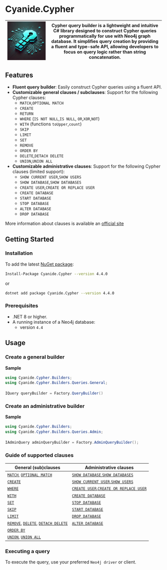 # Cyanide.Cypher
| ![Cypher](docs/img/cyanide.cypher.png) | Cypher query builder is a lightweight and intuitive C# library designed to construct Cypher queries programmatically for use with Neo4j graph database. It simplifies query creation by providing a fluent and type-safe API, allowing developers to focus on query logic rather than string concatenation. |
|----------------------------------------|--------------------------------------------------------------------------------------------------------------------------------------------------------------------------------------------------------------------------------------------------------------------------------------------------------------------------------------------------------------------------------------------------------------------------------------------|

## Features

- **Fluent query builder**: Easily construct Cypher queries using a fluent API.
- **Customizable general clauses / subclauses**: Support for the following Cypher clauses:
  - `MATCH`,`OPTIONAL MATCH`
  - `CREATE`
  - `RETURN`
  - `WHERE` (`IS NOT NULL`,`IS NULL`, `OR`,`XOR`,`NOT`)
  - `WITH` (functions `toUpper`,`count`)
  - `SKIP`
  - `LIMIT`
  - `SET`
  - `REMOVE`
  - `ORDER BY`
  - `DELETE`,`DETACH DELETE`
  - `UNION`,`UNION ALL`
- **Customizable administrative clauses**: Support for the following Cypher clauses (limited support):
  - `SHOW CURRENT USER`,`SHOW USERS`
  - `SHOW DATABASE`,`SHOW DATABASES`
  - `CREATE USER`,`CREATE OR REPLACE USER`
  - `CREATE DATABASE`
  - `START DATABASE`
  - `STOP DATABASE`
  - `ALTER DATABASE`
  - `DROP DATABASE`

More information about clauses is available an [official site](https://neo4j.com/docs/cypher-manual/4.4/clauses/)

## Getting Started

### Installation

To add the latest [NuGet package](https://www.nuget.org/packages/Cyanide.Cypher):
```bash
Install-Package Cyanide.Cypher --version 4.4.0
```
or 
```bash
dotnet add package Cyanide.Cypher --version 4.4.0
```

### Prerequisites

- .NET 8 or higher.
- A running instance of a Neo4j database:
  - version `4.4`

## Usage

### Create a general builder

**Sample**
```csharp
using Cyanide.Cypher.Builders;
using Cyanide.Cypher.Builders.Queries.General;

IQuery queryBuilder = Factory.QueryBuilder()
```

### Create an administrative builder

**Sample**
```csharp
using Cyanide.Cypher.Builders;
using Cyanide.Cypher.Builders.Queries.Admin;

IAdminQuery adminQueryBuilder = Factory.AdminQueryBuilder();
```

### Guide of supported clauses 

| General (sub)clauses                                                                                                                             | Administrative clauses                                                                                                             |
|--------------------------------------------------------------------------------------------------------------------------------------------------|------------------------------------------------------------------------------------------------------------------------------------|
| [`MATCH`](docs/clauses/general/match.md), [`OPTIONAL MATCH`](docs/clauses/general/optional_match.md)                                             | [`SHOW DATABASE`](docs/clauses/administrative/show_db.md),[`SHOW DATABASES`](docs/clauses/administrative/show_db.md)               |
| [`CREATE`](docs/clauses/general/create.md)                                                                                                       | [`SHOW CURRENT USER`](docs/clauses/administrative/show_user.md),[`SHOW USERS`](docs/clauses/administrative/show_user.md)           |
| [`WHERE`](docs/clauses/general/where.md)                                                                                                         | [`CREATE USER`](docs/clauses/administrative/create_user.md),[`CREATE OR REPLACE USER`](docs/clauses/administrative/create_user.md) |
| [`WITH`](docs/clauses/general/with.md)                                                                                                           | [`CREATE DATABASE`](docs/clauses/administrative/create_db.md)                                                                      |
| [`SET`](docs/clauses/general/set.md)                                                                                                             | [`STOP DATABASE`](docs/clauses/administrative/stop_db.md)                                                                          |
| [`SKIP`](docs/clauses/general/skip.md)                                                                                                           | [`START DATABASE`](docs/clauses/administrative/start_db.md)                                                                        |
| [`LIMIT`](docs/clauses/general/limit.md)                                                                                                         | [`DROP DATABASE`](docs/clauses/administrative/drop_db.md)                                                                          |
| [`REMOVE`](docs/clauses/general/remove.md), [`DELETE`](docs/clauses/general/delete.md), [`DETACH DELETE`](docs/clauses/general/detach_delete.md) | [`ALTER DATABASE`](docs/clauses/administrative/alter_db.md)                                                                        |
| [`ORDER BY`](docs/clauses/general/order_by.md)                                                                                                   |                                                                                                                                    |
| [`UNION`](docs/clauses/general/union.md), [`UNION ALL`](docs/clauses/general/union.md)                                                           |                                                                                                                                    |

### Executing a query
To execute the query, use your preferred `Neo4j driver` or client.
